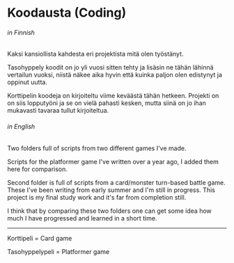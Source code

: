 # Koodausta (Coding)

###### _in Finnish_
Kaksi kansiollista kahdesta eri projektista mitä olen työstänyt.

Tasohyppely koodit on jo yli vuosi sitten tehty ja lisäsin ne tähän lähinnä vertailun vuoksi, niistä näkee aika hyvin että kuinka paljon olen edistynyt ja oppinut uutta.

Korttipelin koodeja on kirjoiteltu viime keväästä tähän hetkeen. Projekti on on siis lopputyöni ja se on vielä pahasti kesken, mutta siinä on jo ihan mukavasti tavaraa tullut kirjoiteltua.

###### _in English_
Two folders full of scripts from two different games I've made.

Scripts for the platformer game I've written over a year ago, I added them here for comparison.

Second folder is full of scripts from a card/monster turn-based battle game. These I've been writing from early summer and I'm still in progress. This project is my final study work and it's far from completion still. 

I think that by comparing these two folders one can get some idea how much I have progressed and learned in a short time.

-----------
Korttipeli = Card game

Tasohyppelypeli = Platformer game
